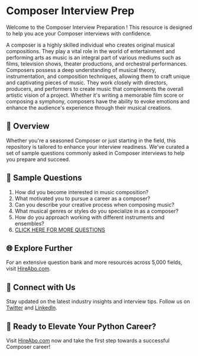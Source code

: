 # Composer Interview Prep

Welcome to the Composer Interview Preparation ! This resource is designed to help you ace your Composer interviews with confidence.

A composer is a highly skilled individual who creates original musical compositions. They play a vital role in the world of entertainment and performing arts as music is an integral part of various mediums such as films, television shows, theater productions, and orchestral performances. Composers possess a deep understanding of musical theory, instrumentation, and composition techniques, allowing them to craft unique and captivating pieces of music. They work closely with directors, producers, and performers to create music that complements the overall artistic vision of a project. Whether it's writing a memorable film score or composing a symphony, composers have the ability to evoke emotions and enhance the audience's experience through their musical creations.

## 🚀 Overview

Whether you're a seasoned Composer or just starting in the field, this repository is tailored to enhance your interview readiness. We've curated a set of sample questions commonly asked in Composer interviews to help you prepare and succeed.

## 📝 Sample Questions

1. How did you become interested in music composition?
2. What motivated you to pursue a career as a composer?
3. Can you describe your creative process when composing music?
4. What musical genres or styles do you specialize in as a composer?
5. How do you approach working with different instruments and ensembles?
6. [CLICK HERE FOR MORE QUESTIONS](https://hireabo.com/job/16_1_3/Composer)

## 🌐 Explore Further

For an extensive question bank and more resources across 5,000 fields, visit [HireAbo.com](https://www.hireabo.com).

## 📱 Connect with Us

Stay updated on the latest industry insights and interview tips. Follow us on [Twitter](https://twitter.com/hireabo) and [LinkedIn](https://www.linkedin.com/in/hire-abo-3609972a8/).

## 🚀 Ready to Elevate Your Python Career?

Visit [HireAbo.com](https://www.hireabo.com) now and take the first step towards a successful Composer career!